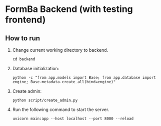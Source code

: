 # FormBa Backend (with testing frontend)

## How to run
1. Change current working directory to backend.
    ```shell
    cd backend
    ```
2. Database initialization:
    ```shell
    python -c "from app.models import Base; from app.database import engine; Base.metadata.create_all(bind=engine)"
    ```
3. Create admin:
    ```shell
    python script/create_admin.py
   ```

2. Run the following command to start the server.
    ```shell
    uvicorn main:app --host localhost --port 8000 --reload
    ```